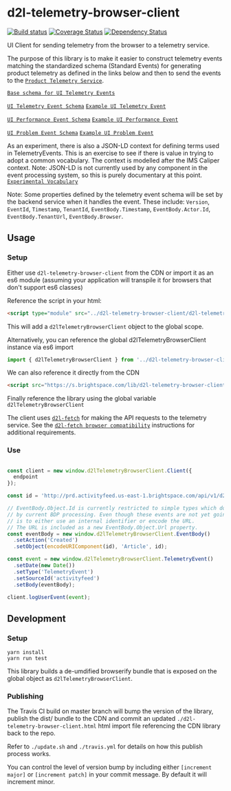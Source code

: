 # d2l-telemetry-browser-client
[![Build status][ci-image]][ci-url]
[![Coverage Status][coverage-image]][coverage-url]
[![Dependency Status][dependencies-image]][dependencies-url]

UI Client for sending telemetry from the browser to a telemetry service.

The purpose of this library is to make it easier to construct telemetry events matching the standardized schema (Standard Events) for generating product telemetry as defined in the links below and then to send the events to the [`Product Telemetry Service`](https://github.com/Brightspace/d2l-telemetry-service).

[`Base schema for UI Telemetry Events`](https://github.com/Brightspace/schema/blob/master/events/ui-telemetry-event-base.json)

[`UI Telemetry Event Schema`](https://github.com/Brightspace/schema/blob/master/events/ui-telemetry-event.json)
[`Example UI Telemetry Event`](https://github.com/Brightspace/schema/blob/master/test/ui-telemetry-event.js)

[`UI Performance Event Schema`](https://github.com/Brightspace/schema/blob/master/events/ui-performance-event.json)
[`Example UI Performance Event`](https://github.com/Brightspace/schema/blob/master/test/ui-peformance-event.js)

[`UI Problem Event Schema`](https://github.com/Brightspace/schema/blob/master/events/ui-problem-event.json)
[`Example UI Problem Event`](https://github.com/Brightspace/schema/blob/master/test/ui-problem-event.js)

As an experiment, there is also a JSON-LD context for defining terms used in TelemetryEvents. This is
an exercise to see if there is value in trying to adopt a common vocabulary. The context is modelled after the IMS Caliper context. Note: JSON-LD is not currently used by any component in the event
processing system, so this is purely documentary at this point.
[`Experimental Vocabulary`](https://github.com/Brightspace/schema/blob/master/context/context.json)

Note: Some properties defined by the telemetry event schema will be set by the backend service when it handles the event.
These include: `Version`, `EventId`, `Timestamp`, `TenantId`, `EventBody.Timestamp`, `EventBody.Actor.Id`, `EventBody.TenantUrl`, `EventBody.Browser`.

## Usage

### Setup

Either use `d2l-telemetry-browser-client` from the CDN or import it as an es6 module (assuming your application will transpile it for browsers that don't support es6 classes)

Reference the script in your html:

```html
<script type="module" src="../d2l-telemetry-browser-client/d2l-telemetry-browser-client.js"></script>
```

This will add a `d2lTelemetryBrowserClient` object to the global scope.

Alternatively, you can reference the global d2lTelemetryBrowserClient instance via es6 import

```javascript
import { d2lTelemetryBrowserClient } from '../d2l-telemetry-browser-client/src/index.js';
```

We can also reference it directly from the CDN

```html
<script src="https://s.brightspace.com/lib/d2l-telemetry-browser-client/0.1.0/d2l-telemetry-browser-client.js"></script>
```

Finally reference the library using the global variable `d2lTelemetryBrowserClient`

The client uses [`d2l-fetch`](https://github.com/Brightspace/d2l-fetch) for making the API requests to the telemetry service.
See the [`d2l-fetch browser compatibility`](https://github.com/Brightspace/d2l-fetch#browser-compatibility) instructions for additional requirements.

### Use

```js

const client = new window.d2lTelemetryBrowserClient.Client({
  endpoint
});

const id = 'http://prd.activityfeed.us-east-1.brightspace.com/api/v1/d2l:orgUnit:6614/article/da1e037d-6a51-4d1a-ba3d-fa62fb5e3591';

// EventBody.Object.Id is currently restricted to simple types which do not include ':' characters
// by current BDP processing. Even though these events are not yet going to BDP, suggestion
// is to either use an internal identifier or encode the URL.
// The URL is included as a new EventBody.Object.Url property.
const eventBody = new window.d2lTelemetryBrowserClient.EventBody()
  .setAction('Created')
  .setObject(encodeURIComponent(id), 'Article', id);

const event = new window.d2lTelemetryBrowserClient.TelemetryEvent()
  .setDate(new Date())
  .setType('TelemetryEvent')
  .setSourceId('activityfeed')
  .setBody(eventBody);

client.logUserEvent(event);

```

## Development

### Setup

```shell
yarn install
yarn run test
```

This library builds a de-umdified browserify bundle that is exposed on the global object as `d2lTelemetryBrowserClient`.

### Publishing

The Travis CI build on master branch will bump the version of the library, publish the dist/ bundle to the CDN and commit an updated `./d2l-telemetry-browser-client.html` html import file referencing the CDN library back to the repo.

Refer to `./update.sh` and `./travis.yml` for details on how this publish process works.

You can control the level of version bump by including either `[increment major]` or `[increment patch]` in your commit message. By default it will increment minor.


[ci-url]: https://travis-ci.org/Brightspace/d2l-telemetry-browser-client
[ci-image]: https://travis-ci.org/Brightspace/d2l-telemetry-browser-client.svg
[coverage-url]: https://coveralls.io/r/Brightspace/d2l-telemetry-browser-client?branch=master
[coverage-image]: https://img.shields.io/coveralls/Brightspace/d2l-telemetry-browser-client.svg
[dependencies-url]: https://david-dm.org/Brightspace/d2l-telemetry-browser-client
[dependencies-image]: https://img.shields.io/david/Brightspace/d2l-telemetry-browser-client.svg
